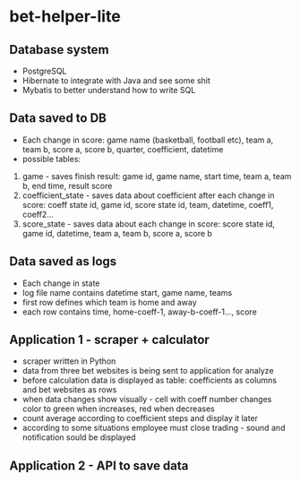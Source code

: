 # bet-helper-lite

## Database system
- PostgreSQL
- Hibernate to integrate with Java and see some shit
- Mybatis to better understand how to write SQL

## Data saved to DB
- Each change in score: game name (basketball, football etc), team a, team b, score a, score b, quarter, coefficient, datetime
- possible tables:
1. game - saves finish result: game id, game name, start time, team a, team b, end time, result score
2. coefficient_state - saves data about coefficient after each change in score: coeff state id, game id, score state id, team, datetime, coeff1, coeff2...
3. score_state - saves data about each change in score: score state id, game id, datetime, team a, team b, score a, score b

## Data saved as logs
- Each change in state
- log file name contains datetime start, game name, teams
- first row defines which team is home and away
- each row contains time, home-coeff-1, away-b-coeff-1..., score

## Application 1 - scraper + calculator
- scraper written in Python
- data from three bet websites is being sent to application for analyze
- before calculation data is displayed as table: coefficients as columns and bet websites as rows
- when data changes show visually - cell with coeff number changes color to green when increases, red when decreases
- count average according to coefficient steps and display it later
- according to some situations employee must close trading - sound and notification sould be displayed

## Application 2 - API to save data
